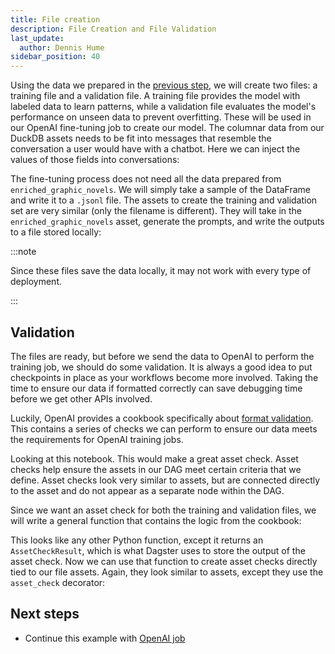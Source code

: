 ```yaml
---
title: File creation
description: File Creation and File Validation
last_update:
  author: Dennis Hume
sidebar_position: 40
---
```


Using the data we prepared in the [previous step](/examples/llm-fine-tuning/feature-engineering), we will create two files: a training file and a validation file. A training file provides the model with labeled data to learn patterns, while a validation file evaluates the model's performance on unseen data to prevent overfitting. These will be used in our OpenAI fine-tuning job to create our model. The columnar data from our DuckDB assets needs to be fit into messages that resemble the conversation a user would have with a chatbot. Here we can inject the values of those fields into conversations:

<CodeExample
  path="docs_projects/project_llm_fine_tune/project_llm_fine_tune/defs/assets.py"
  language="python"
  startAfter="start_prompt_record"
  endBefore="end_prompt_record"
/>

The fine-tuning process does not need all the data prepared from `enriched_graphic_novels`. We will simply take a sample of the DataFrame and write it to a `.jsonl` file. The assets to create the training and validation set are very similar (only the filename is different). They will take in the `enriched_graphic_novels` asset, generate the prompts, and write the outputs to a file stored locally:

<CodeExample
  path="docs_projects/project_llm_fine_tune/project_llm_fine_tune/defs/assets.py"
  language="python"
  startAfter="start_training_file"
  endBefore="end_training_file"
/>

:::note

Since these files save the data locally, it may not work with every type of deployment.

:::

## Validation

The files are ready, but before we send the data to OpenAI to perform the training job, we should do some validation. It is always a good idea to put checkpoints in place as your workflows become more involved. Taking the time to ensure our data if formatted correctly can save debugging time before we get other APIs involved.

Luckily, OpenAI provides a cookbook specifically about [format validation](https://cookbook.openai.com/examples/chat_finetuning_data_prep#format-validation). This contains a series of checks we can perform to ensure our data meets the requirements for OpenAI training jobs.

Looking at this notebook. This would make a great asset check. Asset checks help ensure the assets in our DAG meet certain criteria that we define. Asset checks look very similar to assets, but are connected directly to the asset and do not appear as a separate node within the DAG.

Since we want an asset check for both the training and validation files, we will write a general function that contains the logic from the cookbook:

<CodeExample
  path="docs_projects/project_llm_fine_tune/project_llm_fine_tune/defs/assets.py"
  language="python"
  startAfter="start_file_validation"
  endBefore="end_file_validation"
/>

This looks like any other Python function, except it returns an `AssetCheckResult`, which is what Dagster uses to store the output of the asset check. Now we can use that function to create asset checks directly tied to our file assets. Again, they look similar to assets, except they use the `asset_check` decorator:

<CodeExample
  path="docs_projects/project_llm_fine_tune/project_llm_fine_tune/defs/assets.py"
  language="python"
  startAfter="start_asset_check"
  endBefore="end_asset_check"
/>

## Next steps

- Continue this example with [OpenAI job](/examples/llm-fine-tuning/open-ai-job)
